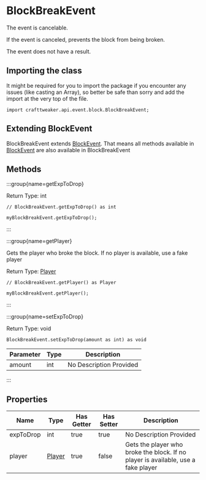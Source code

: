 # BlockBreakEvent



The event is cancelable.

If the event is canceled, prevents the block from being broken.

The event does not have a result.



## Importing the class

It might be required for you to import the package if you encounter any issues (like casting an Array), so better be safe than sorry and add the import at the very top of the file.
```zenscript
import crafttweaker.api.event.block.BlockBreakEvent;
```


## Extending BlockEvent

BlockBreakEvent extends [BlockEvent](/forge/api/event/block/BlockEvent). That means all methods available in [BlockEvent](/forge/api/event/block/BlockEvent) are also available in BlockBreakEvent

## Methods

:::group{name=getExpToDrop}

Return Type: int

```zenscript
// BlockBreakEvent.getExpToDrop() as int

myBlockBreakEvent.getExpToDrop();
```

:::

:::group{name=getPlayer}

Gets the player who broke the block. If no player is available, use a fake player

Return Type: [Player](/vanilla/api/entity/type/player/Player)

```zenscript
// BlockBreakEvent.getPlayer() as Player

myBlockBreakEvent.getPlayer();
```

:::

:::group{name=setExpToDrop}

Return Type: void

```zenscript
BlockBreakEvent.setExpToDrop(amount as int) as void
```

| Parameter | Type | Description |
|-----------|------|-------------|
| amount | int | No Description Provided |


:::


## Properties

| Name | Type | Has Getter | Has Setter | Description |
|------|------|------------|------------|-------------|
| expToDrop | int | true | true | No Description Provided |
| player | [Player](/vanilla/api/entity/type/player/Player) | true | false | Gets the player who broke the block. If no player is available, use a fake player |

